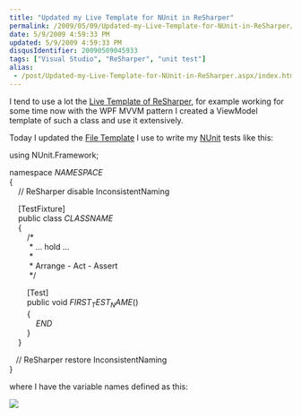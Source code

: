 ```yaml
---
title: "Updated my Live Template for NUnit in ReSharper"
permalink: /2009/05/09/Updated-my-Live-Template-for-NUnit-in-ReSharper/
date: 5/9/2009 4:59:33 PM
updated: 5/9/2009 4:59:33 PM
disqusIdentifier: 20090509045933
tags: ["Visual Studio", "ReSharper", "unit test"]
alias:
 - /post/Updated-my-Live-Template-for-NUnit-in-ReSharper.aspx/index.html
---
```

I tend to use a lot the [Live Template of ReSharper](http://www.jetbrains.com/resharper/features/code_templates.html), for example working for some time now with the WPF MVVM pattern I created a ViewModel template of such a class and use it extensively.

Today I updated the [File Template](http://www.jetbrains.com/resharper/features/code_templates.html#File_Templates) I use to write my [NUnit](http://nunit.com/index.php) tests like this:
<!-- more -->

using NUnit.Framework; 

namespace $NAMESPACE$     
{      
    // ReSharper disable InconsistentNaming 

    [TestFixture]     
    public class $CLASSNAME$      
    {          
        /*      
         * ... hold ...      
         *       
         * Arrange - Act - Assert      
         */ 

        [Test]     
        public void $FIRST_TEST_NAME$()      
        {      
            $END$      
        }      
    } 

   // ReSharper restore InconsistentNaming     
}

where I have the variable names defined as this:

![](http://farm4.static.flickr.com/3326/3515113386_55481b1a06_o.png)
